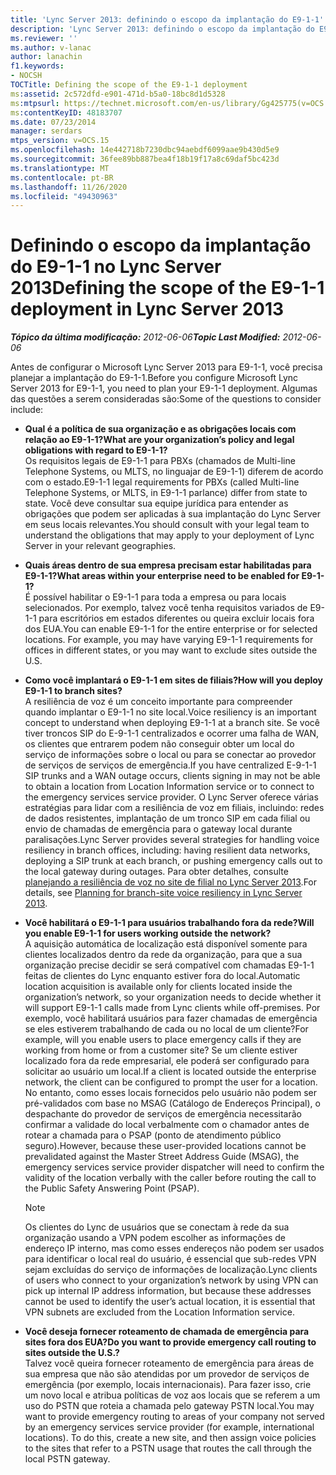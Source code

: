 ```yaml
---
title: 'Lync Server 2013: definindo o escopo da implantação do E9-1-1'
description: 'Lync Server 2013: definindo o escopo da implantação do E9-1-1.'
ms.reviewer: ''
ms.author: v-lanac
author: lanachin
f1.keywords:
- NOCSH
TOCTitle: Defining the scope of the E9-1-1 deployment
ms:assetid: 2c572dfd-e901-471d-b5a0-18bc8d1d5328
ms:mtpsurl: https://technet.microsoft.com/en-us/library/Gg425775(v=OCS.15)
ms:contentKeyID: 48183707
ms.date: 07/23/2014
manager: serdars
mtps_version: v=OCS.15
ms.openlocfilehash: 14e442718b7230dbc94aebdf6099aae9b430d5e9
ms.sourcegitcommit: 36fee89bb887bea4f18b19f17a8c69daf5bc423d
ms.translationtype: MT
ms.contentlocale: pt-BR
ms.lasthandoff: 11/26/2020
ms.locfileid: "49430963"
---
```

# <a name="defining-the-scope-of-the-e9-1-1-deployment-in-lync-server-2013"></a><span data-ttu-id="ee3f0-103">Definindo o escopo da implantação do E9-1-1 no Lync Server 2013</span><span class="sxs-lookup"><span data-stu-id="ee3f0-103">Defining the scope of the E9-1-1 deployment in Lync Server 2013</span></span>

<div data-xmlns="http://www.w3.org/1999/xhtml">

<div class="topic" data-xmlns="http://www.w3.org/1999/xhtml" data-msxsl="urn:schemas-microsoft-com:xslt" data-cs="https://msdn.microsoft.com/">

<div data-asp="https://msdn2.microsoft.com/asp">



</div>

<div id="mainSection">

<div id="mainBody"><span data-ttu-id="ee3f0-104">

<span> </span></span><span class="sxs-lookup"><span data-stu-id="ee3f0-104">

<span> </span></span></span>

<span data-ttu-id="ee3f0-105">_**Tópico da última modificação:** 2012-06-06_</span><span class="sxs-lookup"><span data-stu-id="ee3f0-105">_**Topic Last Modified:** 2012-06-06_</span></span>

<span data-ttu-id="ee3f0-106">Antes de configurar o Microsoft Lync Server 2013 para E9-1-1, você precisa planejar a implantação do E9-1-1.</span><span class="sxs-lookup"><span data-stu-id="ee3f0-106">Before you configure Microsoft Lync Server 2013 for E9-1-1, you need to plan your E9-1-1 deployment.</span></span> <span data-ttu-id="ee3f0-107">Algumas das questões a serem consideradas são:</span><span class="sxs-lookup"><span data-stu-id="ee3f0-107">Some of the questions to consider include:</span></span>

  - <span data-ttu-id="ee3f0-108">**Qual é a política de sua organização e as obrigações locais com relação ao E9-1-1?**</span><span class="sxs-lookup"><span data-stu-id="ee3f0-108">**What are your organization’s policy and legal obligations with regard to E9-1-1?**</span></span>  
    <span data-ttu-id="ee3f0-109">Os requisitos legais de E9-1-1 para PBXs (chamados de Multi-line Telephone Systems, ou MLTS, no linguajar de E9-1-1) diferem de acordo com o estado.</span><span class="sxs-lookup"><span data-stu-id="ee3f0-109">E9-1-1 legal requirements for PBXs (called Multi-line Telephone Systems, or MLTS, in E9-1-1 parlance) differ from state to state.</span></span> <span data-ttu-id="ee3f0-110">Você deve consultar sua equipe jurídica para entender as obrigações que podem ser aplicadas à sua implantação do Lync Server em seus locais relevantes.</span><span class="sxs-lookup"><span data-stu-id="ee3f0-110">You should consult with your legal team to understand the obligations that may apply to your deployment of Lync Server in your relevant geographies.</span></span>

<!-- end list -->

  - <span data-ttu-id="ee3f0-111">**Quais áreas dentro de sua empresa precisam estar habilitadas para E9-1-1?**</span><span class="sxs-lookup"><span data-stu-id="ee3f0-111">**What areas within your enterprise need to be enabled for E9-1-1?**</span></span>  
    <span data-ttu-id="ee3f0-p103">É possível habilitar o E9-1-1 para toda a empresa ou para locais selecionados. Por exemplo, talvez você tenha requisitos variados de E9-1-1 para escritórios em estados diferentes ou queira excluir locais fora dos EUA.</span><span class="sxs-lookup"><span data-stu-id="ee3f0-p103">You can enable E9-1-1 for the entire enterprise or for selected locations. For example, you may have varying E9-1-1 requirements for offices in different states, or you may want to exclude sites outside the U.S.</span></span>

<!-- end list -->

  - <span data-ttu-id="ee3f0-114">**Como você implantará o E9-1-1 em sites de filiais?**</span><span class="sxs-lookup"><span data-stu-id="ee3f0-114">**How will you deploy E9-1-1 to branch sites?**</span></span>  
    <span data-ttu-id="ee3f0-115">A resiliência de voz é um conceito importante para compreender quando implantar o E9-1-1 no site local.</span><span class="sxs-lookup"><span data-stu-id="ee3f0-115">Voice resiliency is an important concept to understand when deploying E9-1-1 at a branch site.</span></span> <span data-ttu-id="ee3f0-116">Se você tiver troncos SIP do E-9-1-1 centralizados e ocorrer uma falha de WAN, os clientes que entrarem podem não conseguir obter um local do serviço de informações sobre o local ou para se conectar ao provedor de serviços de serviços de emergência.</span><span class="sxs-lookup"><span data-stu-id="ee3f0-116">If you have centralized E-9-1-1 SIP trunks and a WAN outage occurs, clients signing in may not be able to obtain a location from Location Information service or to connect to the emergency services service provider.</span></span> <span data-ttu-id="ee3f0-117">O Lync Server oferece várias estratégias para lidar com a resiliência de voz em filiais, incluindo: redes de dados resistentes, implantação de um tronco SIP em cada filial ou envio de chamadas de emergência para o gateway local durante paralisações.</span><span class="sxs-lookup"><span data-stu-id="ee3f0-117">Lync Server provides several strategies for handling voice resiliency in branch offices, including: having resilient data networks, deploying a SIP trunk at each branch, or pushing emergency calls out to the local gateway during outages.</span></span> <span data-ttu-id="ee3f0-118">Para obter detalhes, consulte [planejando a resiliência de voz no site de filial no Lync Server 2013](lync-server-2013-planning-for-branch-site-voice-resiliency.md).</span><span class="sxs-lookup"><span data-stu-id="ee3f0-118">For details, see [Planning for branch-site voice resiliency in Lync Server 2013](lync-server-2013-planning-for-branch-site-voice-resiliency.md).</span></span>

<!-- end list -->

  - <span data-ttu-id="ee3f0-119">**Você habilitará o E9-1-1 para usuários trabalhando fora da rede?**</span><span class="sxs-lookup"><span data-stu-id="ee3f0-119">**Will you enable E9-1-1 for users working outside the network?**</span></span>  
    <span data-ttu-id="ee3f0-120">A aquisição automática de localização está disponível somente para clientes localizados dentro da rede da organização, para que a sua organização precise decidir se será compatível com chamadas E9-1-1 feitas de clientes do Lync enquanto estiver fora do local.</span><span class="sxs-lookup"><span data-stu-id="ee3f0-120">Automatic location acquisition is available only for clients located inside the organization’s network, so your organization needs to decide whether it will support E9-1-1 calls made from Lync clients while off-premises.</span></span> <span data-ttu-id="ee3f0-121">Por exemplo, você habilitará usuários para fazer chamadas de emergência se eles estiverem trabalhando de cada ou no local de um cliente?</span><span class="sxs-lookup"><span data-stu-id="ee3f0-121">For example, will you enable users to place emergency calls if they are working from home or from a customer site?</span></span> <span data-ttu-id="ee3f0-122">Se um cliente estiver localizado fora da rede empresarial, ele poderá ser configurado para solicitar ao usuário um local.</span><span class="sxs-lookup"><span data-stu-id="ee3f0-122">If a client is located outside the enterprise network, the client can be configured to prompt the user for a location.</span></span> <span data-ttu-id="ee3f0-123">No entanto, como esses locais fornecidos pelo usuário não podem ser pré-validados com base no MSAG (Catálogo de Endereços Principal), o despachante do provedor de serviços de emergência necessitarão confirmar a validade do local verbalmente com o chamador antes de rotear a chamada para o PSAP (ponto de atendimento público seguro).</span><span class="sxs-lookup"><span data-stu-id="ee3f0-123">However, because these user-provided locations cannot be prevalidated against the Master Street Address Guide (MSAG), the emergency services service provider dispatcher will need to confirm the validity of the location verbally with the caller before routing the call to the Public Safety Answering Point (PSAP).</span></span>
    
    <div>
    

    > [!NOTE]  
    > <span data-ttu-id="ee3f0-124">Os clientes do Lync de usuários que se conectam à rede da sua organização usando a VPN podem escolher as informações de endereço IP interno, mas como esses endereços não podem ser usados para identificar o local real do usuário, é essencial que sub-redes VPN sejam excluídas do serviço de informações de localização.</span><span class="sxs-lookup"><span data-stu-id="ee3f0-124">Lync clients of users who connect to your organization’s network by using VPN can pick up internal IP address information, but because these addresses cannot be used to identify the user’s actual location, it is essential that VPN subnets are excluded from the Location Information service.</span></span>

    
    </div>

<!-- end list -->

  - <span data-ttu-id="ee3f0-125">**Você deseja fornecer roteamento de chamada de emergência para sites fora dos EUA?**</span><span class="sxs-lookup"><span data-stu-id="ee3f0-125">**Do you want to provide emergency call routing to sites outside the U.S.?**</span></span>  
    <span data-ttu-id="ee3f0-p106">Talvez você queira fornecer roteamento de emergência para áreas de sua empresa que não são atendidas por um provedor de serviços de emergência (por exemplo, locais internacionais). Para fazer isso, crie um novo local e atribua políticas de voz aos locais que se referem a um uso do PSTN que roteia a chamada pelo gateway PSTN local.</span><span class="sxs-lookup"><span data-stu-id="ee3f0-p106">You may want to provide emergency routing to areas of your company not served by an emergency services service provider (for example, international locations). To do this, create a new site, and then assign voice policies to the sites that refer to a PSTN usage that routes the call through the local PSTN gateway.</span></span>

<span data-ttu-id="ee3f0-128"></div>

<span> </span>

</div>

</div>

</span><span class="sxs-lookup"><span data-stu-id="ee3f0-128"></div>

<span> </span>

</div>

</div>

</span></span></div>

